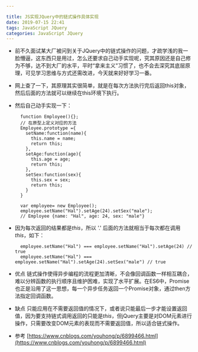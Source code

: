 ```yaml
---

title: JS实现JQuery中的链式操作具体实现
date: 2019-07-15 22:41
tags: JavaScript JQuery
categories: JavaScript JQuery
---
```


- 前不久面试某大厂被问到关于JQuery中的链式操作的问题，才疏学浅的我一脸懵逼，这东西只是用过，怎么还要求自己动手实现呢，究其原因还是自己修为不够，达不到大厂的水平，平时“拿来主义”习惯了，也不会去深究其底层原理，可见学习思维与方式还需改进，今天就来好好学习一番。
- 网上查了一下，其原理其实很简单，就是在每次方法执行完后返回this对象，然后后面的方法就可以继续在this环境下执行。
- 然后自己动手实现一下：
  
        function Employee(){};
        // 在原型上定义对应的方法
        Employee.prototype ={
          setName:function(name){
            this.name = name;
            return this;
          },
          setAge:function(age){
            this.age = age;
            return this;
          },
          setSex:function(sex){
            this.sex = sex;
            return this;
          }
        }

        var employee= new Employee();
        employee.setName("Hal").setAge(24).setSex("male");
        // Employee {name: "Hal", age: 24, sex: "male"}
  
- 因为每次返回的结果都是*this*，所以 '.' 后面的方法就相当于每次都在调用*this*，如下：
    
        employee.setName("Hal") === employee.setName("Hal").setAge(24) // true
        employee.setName("Hal") === employee.setName("Hal").setAge(24).setSex("male") // true
    

- 优点
链式操作使得异步编程的流程更加清晰，不会像回调函数一样相互耦合，难以分辨函数的执行顺序且维护困难，实现了水平扩展。在ES6中，Promise也正是沿用了这一思想，每一个异步任务返回一个Promise对象，通过then方法指定回调函数。

- 缺点
只能应用在不需要返回值的情况下，或者说只能最后一步才能设置返回值，因为要支持链式调用返回的只能是*this*，但jQuery主要是对DOM元素进行操作，只需要改变DOM元素的表现而不需要返回值，所以适合链式操作。

- 参考
[https://www.cnblogs.com/youhong/p/6899466.html](https://www.cnblogs.com/youhong/p/6899466.html)

